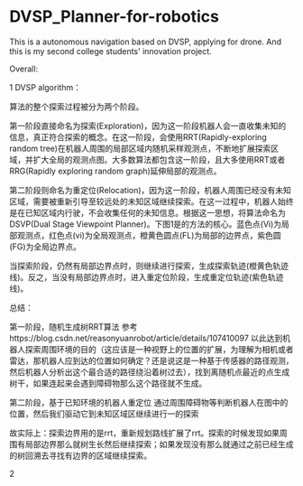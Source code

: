 # DVSP_Planner-for-robotics
This is a autonomous navigation based on DVSP, applying for drone.
And this is my second college students' innovation project.

Overall:

1 DVSP algorithm：

算法的整个探索过程被分为两个阶段。

第一阶段直接命名为探索(Exploration)，因为这一阶段机器人会一直收集未知的信息，真正符合探索的概念。在这一阶段，会使用RRT(Rapidly-exploring random tree)在机器人周围的局部区域内随机采样观测点，不断地扩展探索区域，并扩大全局的观测点图。大多数算法都包含这一阶段，且大多使用RRT或者RRG(Rapidly exploring random graph)延伸局部的观测点。

第二阶段则命名为重定位(Relocation)，因为这一阶段，机器人周围已经没有未知区域，需要被重新引导至较远处的未知区域继续探索。在这一过程中，机器人始终是在已知区域内行驶，不会收集任何的未知信息。根据这一思想，将算法命名为DSVP(Dual Stage Viewpoint Planner)。下图1是的方法的核心。蓝色点(Vi)为局部观测点，红色点(vi)为全局观测点，橙黄色圆点(FL)为局部的边界点，紫色圆(FG)为全局边界点。

当探索阶段，仍然有局部边界点时，则继续进行探索，生成探索轨迹(橙黄色轨迹线)。反之，当没有局部边界点时，进入重定位阶段，生成重定位轨迹(紫色轨迹线)。

总结：

第一阶段，随机生成树RRT算法 参考https://blog.csdn.net/reasonyuanrobot/article/details/107410097 以此达到机器人探索周围环境的目的（这应该是一种视野上的位置的扩展，为理解为相机或者雷达，那机器人应到达的位置如何确定？还是说这是一种基于传感器的路径观测，然后机器人分析出这个最合适的路径绕沿着树过去），找到离随机点最近的点生成树干，如果连起来会遇到障碍物那么这个路径就不生成。

第二阶段，基于已知环境的机器人重定位 通过周围障碍物等判断机器人在图中的位置，然后我们驱动它到未知区域区继续进行一的探索

故实际上：探索边界用的是rrt，重新规划路线扩展了rrt。探索的时候发现如果周围有局部边界那么就树生长然后继续探索；如果发现没有那么就通过之前已经生成的树回溯去寻找有边界的区域继续探索。

2 
